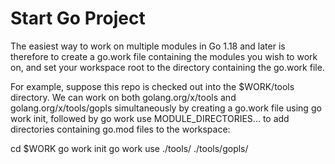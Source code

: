 # Start Go Project

The easiest way to work on multiple modules in Go 1.18 and later is therefore to create a go.work file containing the modules you wish to work on, and set your workspace root to the directory containing the go.work file.

For example, suppose this repo is checked out into the $WORK/tools directory. We can work on both golang.org/x/tools and golang.org/x/tools/gopls simultaneously by creating a go.work file using go work init, followed by go work use MODULE_DIRECTORIES... to add directories containing go.mod files to the workspace:

cd $WORK
go work init
go work use ./tools/ ./tools/gopls/
